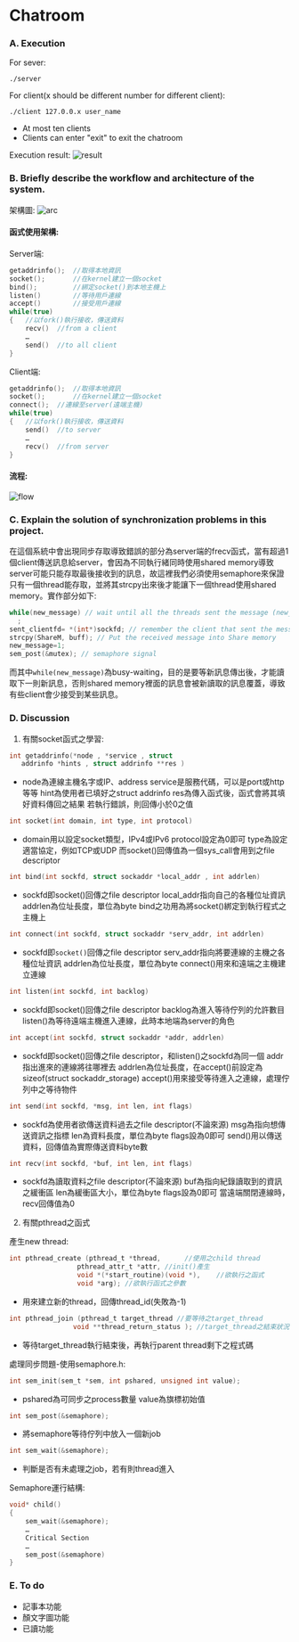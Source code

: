 # Chatroom
### A. Execution
For sever:
```
./server
```

For client(x should be different number for different client):
```
./client 127.0.0.x user_name
```
* At most ten clients
* Clients can enter "exit" to exit the chatroom

Execution result:
![result](./img/result.png)

### B. Briefly describe the workflow and architecture of the system.
架構圖:
![arc](./img/arch.jpg)
#### 函式使用架構:
Server端:
```c
getaddrinfo();	//取得本地資訊
socket();		//在kernel建立一個socket
bind(); 		//綁定socket()到本地主機上
listen()		//等待用戶連線
accept()		//接受用戶連線
while(true)
{	//以fork()執行接收，傳送資料
	recv()	//from a client
	…
	send()	//to all client
}
```

Client端:
```c
getaddrinfo();	//取得本地資訊
socket();		//在kernel建立一個socket
connect();	//連線至server(遠端主機)
while(true)
{	//以fork()執行接收，傳送資料
	send()	//to server
	…
	recv()	//from server
}
```
#### 流程:
![flow](./img/flow.jpg)
### C. Explain the solution of synchronization problems in this project.
在這個系統中會出現同步存取導致錯誤的部分為server端的frecv函式，當有超過1個client傳送訊息給server，會因為不同執行緒同時使用shared memory導致server可能只能存取最後接收到的訊息，故這裡我們必須使用semaphore來保證只有一個thread能存取，並將其strcpy出來後才能讓下一個thread使用shared memory。實作部分如下:
```c
while(new_message) // wait until all the threads sent the message (new_message=0)
  ;
sent_clientfd= *(int*)sockfd; // remember the client that sent the message
strcpy(ShareM, buff); // Put the received message into Share memory
new_message=1;  
sem_post(&mutex); // semaphore signal
```
而其中`while(new_message)`為busy-waiting，目的是要等新訊息傳出後，才能讀取下一則新訊息，否則shared memory裡面的訊息會被新讀取的訊息覆蓋，導致有些client會少接受到某些訊息。
### D. Discussion

1. 有關socket函式之學習:
```c
int getaddrinfo(*node , *service , struct
   addrinfo *hints , struct addrinfo **res )
```
* node為連線主機名字或IP、address
service是服務代碼，可以是port或http等等
hint為使用者已填好之struct addrinfo
res為傳入函式後，函式會將其填好資料傳回之結果
若執行錯誤，則回傳小於0之值

```c
int socket(int domain, int type, int protocol)
```
* domain用以設定socket類型，IPv4或IPv6
protocol設定為0即可
type為設定適當協定，例如TCP或UDP
而socket()回傳值為一個sys_call會用到之file descriptor

```c
int bind(int sockfd, struct sockaddr *local_addr , int addrlen)
```
* sockfd即socket()回傳之file descriptor
local_addr指向自己的各種位址資訊
addrlen為位址長度，單位為byte
bind之功用為將socket()綁定到執行程式之主機上

```c
int connect(int sockfd, struct sockaddr *serv_addr, int addrlen)
```
* sockfd即`socket()`回傳之file descriptor
serv_addr指向將要連線的主機之各種位址資訊
addrlen為位址長度，單位為byte
connect()用來和遠端之主機建立連線

```c
int listen(int sockfd, int backlog)
```
* sockfd即socket()回傳之file descriptor
backlog為進入等待佇列的允許數目
listen()為等待遠端主機進入連線，此時本地端為server的角色

```c
int accept(int sockfd, struct sockaddr *addr, addrlen)
```
* sockfd即socket()回傳之file descriptor，和listen()之sockfd為同一個
addr指出進來的連線將往哪裡去
addrlen為位址長度，在accept()前設定為sizeof(struct sockaddr_storage)
accept()用來接受等待進入之連線，處理佇列中之等待物件

```c
int send(int sockfd, *msg, int len, int flags)
```
* sockfd為使用者欲傳送資料過去之file descriptor(不論來源)
msg為指向想傳送資訊之指標
len為資料長度，單位為byte
flags設為0即可
send()用以傳送資料，回傳值為實際傳送資料byte數
```c
int recv(int sockfd, *buf, int len, int flags)
```
* sockfd為讀取資料之file descriptor(不論來源)
buf為指向紀錄讀取到的資訊之緩衝區
len為緩衝區大小，單位為byte
flags設為0即可
當遠端關閉連線時，recv回傳值為0


2.	有關pthread之函式

產生new thread:
```c
int pthread_create (pthread_t *thread,		//使用之child thread
			     pthread_attr_t *attr, //init()產生
			     void *(*start_routine)(void *),	//欲執行之函式
			     void *arg); //欲執行函式之參數
```

* 用來建立新的thread，回傳thread_id(失敗為-1)
```c
int pthread_join (pthread_t target_thread //要等待之target_thread
                void **thread_return_status ); //target_thread之結束狀況
```
* 等待target_thread執行結束後，再執行parent thread剩下之程式碼

處理同步問題-使用semaphore.h:
```c
int sem_init(sem_t *sem, int pshared, unsigned int value);
```
* pshared為可同步之process數量
value為旗標初始值
```c
int sem_post(&semaphore);
```
* 將semaphore等待佇列中放入一個新job
```c
int sem_wait(&semaphore);
```
* 判斷是否有未處理之job，若有則thread進入

Semaphore運行結構:
```c
void* child()
{
	sem_wait(&semaphore);
	…
	Critical Section
	…
	sem_post(&semaphore)
}
```
### E. To do
* 記事本功能
* 顏文字圖功能
* 已讀功能
